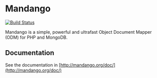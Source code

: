 # Mandango

[![Build Status](https://secure.travis-ci.org/NextWebVentures/mandango.png)](http://travis-ci.org/NextWebVentures/mandango)

Mandango is a simple, powerful and ultrafast Object Document Mapper (ODM) for PHP and MongoDB.

## Documentation

See the documentation in [http://mandango.org/doc/](http://mandango.org/doc/)
